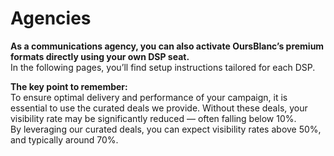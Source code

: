 # Agencies

**As a communications agency, you can also activate OursBlanc’s premium formats directly using your own DSP seat.**\
In the following pages, you’ll find setup instructions tailored for each DSP.

**The key point to remember:**\
To ensure optimal delivery and performance of your campaign, it is essential to use the curated deals we provide. Without these deals, your visibility rate may be significantly reduced — often falling below 10%.\
By leveraging our curated deals, you can expect visibility rates above 50%, and typically around 70%.
